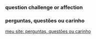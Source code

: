 
### question challenge or  affection
### perguntas, questões ou carinho 
[meu site: perguntas, questões ou carinho](https://mcgratidao.github.io/question_challenge_or_affection/)
